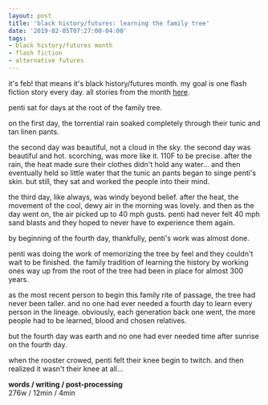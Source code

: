 ```yaml
---
layout: post
title: 'black history/futures: learning the family tree'
date: '2019-02-05T07:27:00-04:00'
tags:
- black history/futures month
- flash fiction
- alternative futures
--- 
```


<p class="message">it's feb! that means it's black history/futures month. my goal is one flash fiction story every day. all stories from the month <a href="{{ site.baseurl }}tags/#black%20history/futures%20month-ref">here</a>.</p>

penti sat for days at the root of the family tree. 

on the first day, the torrential rain soaked completely through their tunic and tan linen pants. 

the second day was beautiful, not a cloud in the sky. the second day was beautiful and hot. scorching, was more like it. 110F to be precise. after the rain, the heat made sure their clothes didn't hold any water... and then eventually held so little water that the tunic an pants began to singe penti's skin. but still, they sat and worked the people into their mind. 

the third day, like always, was windy beyond belief. after the heat, the movement of the cool, dewy air in the morning was lovely. and then as the day went on, the air picked up to 40 mph gusts. penti had never felt 40 mph sand blasts and they hoped to never have to experience them again. 

by beginning of the fourth day, thankfully, penti's work was almost done. 

penti was doing the work of memorizing the tree by feel and they couldn't wait to be finished. the family tradition of learning the history by working ones way up from the root of the tree had been in place for almost 300 years. 

as the most recent person to begin this family rite of passage, the tree had never been taller. and no one had ever needed a fourth day to learn every person in the lineage. obviously, each generation back one went, the more people had to be learned, blood and chosen relatives. 

but the fourth day was earth and no one had ever needed time after sunrise on the fourth day.

when the rooster crowed, penti felt their knee begin to twitch. and then realized it wasn't their knee at all...

<!-- hyperlink bank -->


<!-- &#042; = asterisk -->
<!-- &#039; = single quote '-->

**words / writing / post-processing**  
276w / 12min / 4min